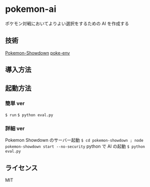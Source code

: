 # pokemon-ai

ポケモン対戦においてよりよい選択をするための AI を作成する

## 技術

[Pokemon-Showdown](https://github.com/smogon/Pokemon-Showdown)
[poke-env](https://github.com/hsahovic/poke-env)

## 導入方法

## 起動方法

### 簡単 ver

`$ run`
`$ python eval.py`


### 詳細 ver

Pokemon Showdown のサーバー起動
`$ cd pokemon-showdown ; node pokemon-showdown start --no-security`
python で AI の起動
`$ python eval.py`

## ライセンス

MIT
